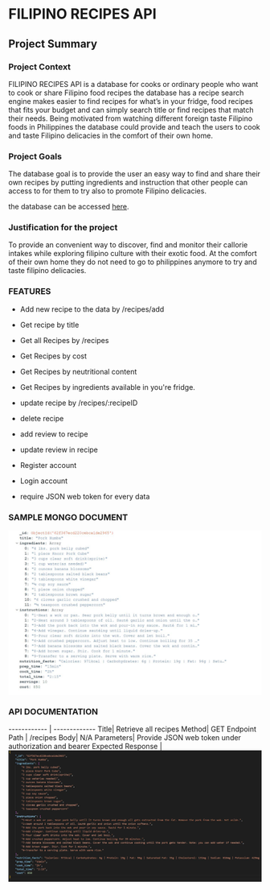 # FILIPINO RECIPES API

## Project Summary

### Project Context

FILIPINO RECIPES API is a database for cooks or ordinary people who want to cook or share Filipino food recipes the database has a recipe search engine makes easier to find recipes for what’s in your fridge, food recipes that fits your budget and can simply search title or find recipes that match their needs. Being motivated from watching different foreign taste Filipino foods in Philippines the database could provide and teach the users to cook and taste Filipino delicacies in the comfort of their own home.

### Project Goals

The database goal is to provide the user an easy way to find and share their own recipes by putting ingredients and instruction that other people can access to for them to try also to promote Filipino delicacies.

the database can be accessed [here](https://engroliver.github.io/Oliver-Assignment-1/).

### Justification for the project

To provide an convenient way to discover, find and monitor their callorie intakes while exploring filipino culture with their exotic food. At the comfort of their own home they do not need to go to philippines anymore to try and taste filipino delicacies.

### FEATURES

* Add new recipe to the data by /recipes/add

* Get recipe by title

* Get all Recipes by /recipes

* Get Recipes by cost

* Get Recipes by neutritional content

* Get Recipes by ingredients available in you're fridge.

* update recipe by /recipes/:recipeID

* delete recipe

* add review to recipe

* update review in recipe

* Register account

* Login account

* require JSON web token for every data

### SAMPLE MONGO DOCUMENT

<img src='images/data.JPG' style="display:block">


### API DOCUMENTATION
------------ | -------------
Title| Retrieve all recipes
Method| GET
Endpoint Path | /recipes
Body| N/A
Parameters| Provide JSON  web token under authorization and bearer
Expected Response | <img src='images/result.JPG' style="display:block">
